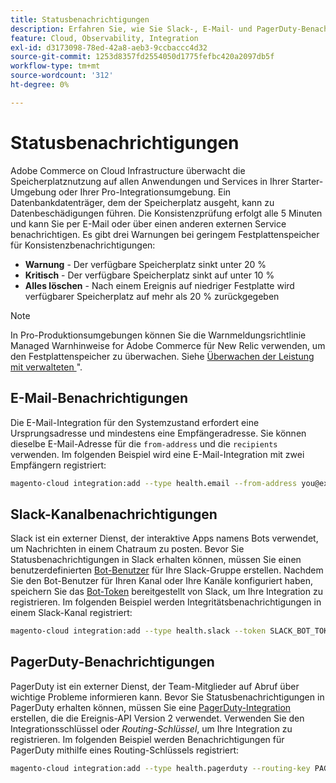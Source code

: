 ```yaml
---
title: Statusbenachrichtigungen
description: Erfahren Sie, wie Sie Slack-, E-Mail- und PagerDuty-Benachrichtigungen für die Speicherplatznutzung in Ihrem Adobe Commerce in einem Cloud-Infrastrukturprojekt konfigurieren.
feature: Cloud, Observability, Integration
exl-id: d3173098-78ed-42a8-aeb3-9ccbaccc4d32
source-git-commit: 1253d8357fd2554050d1775fefbc420a2097db5f
workflow-type: tm+mt
source-wordcount: '312'
ht-degree: 0%

---
```


# Statusbenachrichtigungen

Adobe Commerce on Cloud Infrastructure überwacht die Speicherplatznutzung auf allen Anwendungen und Services in Ihrer Starter-Umgebung oder Ihrer Pro-Integrationsumgebung. Ein Datenbankdatenträger, dem der Speicherplatz ausgeht, kann zu Datenbeschädigungen führen. Die Konsistenzprüfung erfolgt alle 5 Minuten und kann Sie per E-Mail oder über einen anderen externen Service benachrichtigen. Es gibt drei Warnungen bei geringem Festplattenspeicher für Konsistenzbenachrichtigungen:

- **Warnung** - Der verfügbare Speicherplatz sinkt unter 20 %
- **Kritisch** - Der verfügbare Speicherplatz sinkt auf unter 10 %
- **Alles löschen** - Nach einem Ereignis auf niedriger Festplatte wird verfügbarer Speicherplatz auf mehr als 20 % zurückgegeben

>[!NOTE]
>
>In Pro-Produktionsumgebungen können Sie die Warnmeldungsrichtlinie Managed Warnhinweise for Adobe Commerce für New Relic verwenden, um den Festplattenspeicher zu überwachen. Siehe [Überwachen der Leistung mit verwalteten ](../monitor/investigate-performance.md#monitor-performance-with-managed-alerts)&quot;.

## E-Mail-Benachrichtigungen

Die E-Mail-Integration für den Systemzustand erfordert eine Ursprungsadresse und mindestens eine Empfängeradresse. Sie können dieselbe E-Mail-Adresse für die `from-address` und die `recipients` verwenden. Im folgenden Beispiel wird eine E-Mail-Integration mit zwei Empfängern registriert:

```bash
magento-cloud integration:add --type health.email --from-address you@example.com --recipients them@example.com --recipients others@example.com
```

## Slack-Kanalbenachrichtigungen

Slack ist ein externer Dienst, der interaktive Apps namens Bots verwendet, um Nachrichten in einem Chatraum zu posten. Bevor Sie Statusbenachrichtigungen in Slack erhalten können, müssen Sie einen benutzerdefinierten [Bot-Benutzer](https://api.slack.com/bot-users) für Ihre Slack-Gruppe erstellen. Nachdem Sie den Bot-Benutzer für Ihren Kanal oder Ihre Kanäle konfiguriert haben, speichern Sie das [Bot-Token](https://api.slack.com/docs/token-types#bot) bereitgestellt von Slack, um Ihre Integration zu registrieren. Im folgenden Beispiel werden Integritätsbenachrichtigungen in einem Slack-Kanal registriert:

```bash
magento-cloud integration:add --type health.slack --token SLACK_BOT_TOKEN --channel '#slack-channel-name'
```

## PagerDuty-Benachrichtigungen

PagerDuty ist ein externer Dienst, der Team-Mitglieder auf Abruf über wichtige Probleme informieren kann. Bevor Sie Statusbenachrichtigungen in PagerDuty erhalten können, müssen Sie eine [PagerDuty-Integration](https://developer.pagerduty.com/v2/docs/integrating) erstellen, die die Ereignis-API Version 2 verwendet. Verwenden Sie den Integrationsschlüssel oder _Routing-Schlüssel_, um Ihre Integration zu registrieren. Im folgenden Beispiel werden Benachrichtigungen für PagerDuty mithilfe eines Routing-Schlüssels registriert:

```bash
magento-cloud integration:add --type health.pagerduty --routing-key PAGERDUTY_ROUTING_KEY
```

